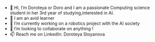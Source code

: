 - 👋 Hi, I’m Doroteya or Doro and I am a passionate Computing science student in her 3rd year of studying,interested in AI.
- 👀 I am an avid learner 
- 🌱 I’m currently working on a robotics project with the AI society
- 💞️ I’m looking to collaborate on anything ! 
- 📫 Reach me on LinkedIn: Doroteya Stoyanova

<!---
doro041/doro041 is a ✨ special ✨ repository because its `README.md` (this file) appears on your GitHub profile.
You can click the Preview link to take a look at your changes.
--->
